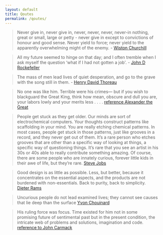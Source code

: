 ```yaml
---
layout: default
title: Qoutes
permalink: /qoutes/
---
```


> Never give in, never give in, never, never, never, never-in nothing, great or small, large or petty - never give in except to convictions of honour and good sense. Never yield to force; never yield to the apparently overwhelming might of the enemy. - [Wiston Churchill](https://www.nationalchurchillmuseum.org/sir-winston-churchill-biography.html)

> All my future seemed to hinge on that day; and I often tremble when I ask myself the question ‘what if I had not gotten a job'. - [John D Rockefeller](https://www.amazon.com/Titan-Life-John-Rockefeller-Sr/dp/1400077303/ref=asc_df_1400077303/?tag=hyprod-20&linkCode=df0&hvadid=312021252609&hvpos=&hvnetw=g&hvrand=14141131775308424092&hvpone=&hvptwo=&hvqmt=&hvdev=c&hvdvcmdl=&hvlocint=&hvlocphy=9013184&hvtargid=pla-332442745144&psc=1)

> The mass of men lead lives of quiet desperation, and go to the grave with the song still in them. - [Henry David Thoreau](https://www.amazon.com/Walden-Civil-Disobedience-Henry-Thoreau/dp/0451532163/ref=sr_1_3?dchild=1&keywords=walden&qid=1603828188&sr=8-3)

> No one was like him. Terrible were his crimes—
> but if you wish to blackguard the Great King,
> think how mean, obscure and dull you are,
> your labors lowly and your merits less . . . . [reference Alexander the Great](https://www.amazon.com/Alexander-Great-Hunt-New-Past/dp/1585675652/ref=sr_1_1?dchild=1&keywords=Alexander+the+Great%3A+The+Hunt+for+a+New+Past&qid=1603828326&s=books&sr=1-1)

> People get stuck as they get older. Our minds are sort of electrochemical computers. Your thoughts construct patterns like scaffolding in your mind. You are really etching chemical patterns. In most cases, people get stuck in those patterns, just like grooves in a record, and they never get out of them. It’s a rare person who etches grooves that are other than a specific way of looking at things, a specific way of questioning things. It’s rare that you see an artist in his 30s or 40s able to really contribute something amazing. Of course, there are some people who are innately curious, forever little kids in their awe of life, but they’re rare. [Steve Jobs](http://reprints.longform.org/playboy-interview-steve-jobs)

> Good design is as little as possible. Less, but better, because it concentrates on the essential aspects, and the products are not burdened with non-essentials. Back to purity, back to simplicity. [Dieter Rams](https://www.amazon.com/Weniger-aber-besser-Less-better/dp/3980348512)

> Uncurious people do not lead examined lives; they cannot see causes that lie deep than the surface [Yvon Chouinard](https://www.amazon.com/Let-People-Surfing-Education-Businessman/dp/0143037838)

> His ruling force was focus. Time existed for him not in some promising future of sentimental past but in the present condition, the intricate web of problems and solutions, imagination and code. [reference to John Carmack](https://www.amazon.com/Masters-Doom-Created-Transformed-Culture/dp/0812972155/ref=sr_1_1?dchild=1&keywords=masters+of+Doom&qid=1603829733&s=books&sr=1-1)
